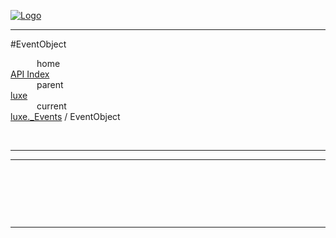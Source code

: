 
[![Logo](../../../images/logo.png)](../../../index.html)

---

#EventObject


&emsp;&emsp;&emsp;home   
[API Index](../../../api/index.html#luxe._Events)   
&emsp;&emsp;&emsp;parent    
[luxe](../)     
&emsp;&emsp;&emsp;current    
[luxe._Events](./) / EventObject

<br/>

---




---

&nbsp;   

&nbsp;   



&nbsp;
&nbsp;
&nbsp;

---  


&nbsp;   
&nbsp;   